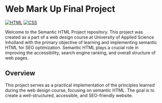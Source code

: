 # Web Mark Up Final Project

[![HTML](https://img.shields.io/badge/HTML-Yes-blue?style=for-the-badge&logo=html5&logoColor=white)](https://developer.mozilla.org/en-US/docs/Web/Guide/HTML/HTML5)
[![CSS](https://img.shields.io/badge/CSS-Yes-green?style=for-the-badge&logo=css3&logoColor=white)](https://developer.mozilla.org/en-US/docs/Web/CSS)


Welcome to the Semantic HTML Project repository. This project was created as a part of a web design course at University of Applied Science Inholland with the primary objective of learning and implementing semantic HTML for SEO optimization. Semantic HTML plays a crucial role in improving the accessibility, search engine ranking, and overall structure of web pages.

## Overview
This project serves as a practical implementation of the principles learned during the web design course, focusing on semantic HTML. The goal is to create a well-structured, accessible, and SEO-friendly website.
